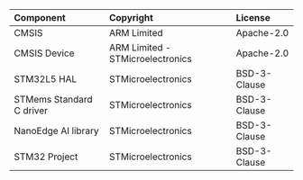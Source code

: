 | Component                       | Copyright                          | License                                          |
|:---------                       |:----------                         |:-------                                          |
| CMSIS                           | ARM Limited                        | Apache-2.0                                       |
| CMSIS Device                    | ARM Limited - STMicroelectronics   | Apache-2.0                                       |
| STM32L5 HAL                     | STMicroelectronics                 | BSD-3-Clause                                     |
| STMems Standard C driver        | STMicroelectronics                 | BSD-3-Clause                                     |
| NanoEdge AI library             | STMicroelectronics                 | BSD-3-Clause                                     |
| STM32 Project                   | STMicroelectronics                 | BSD-3-Clause                                     |